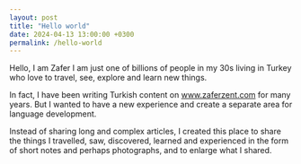 ```yaml
---
layout: post
title: "Hello world"
date: 2024-04-13 13:00:00 +0300
permalink: /hello-world
---
```

Hello, I am Zafer
I am just one of billions of people in my 30s living in Turkey who love to travel, see, explore and learn new things. 

In fact, I have been writing Turkish content on www.zaferzent.com for many years. But I wanted to have a new experience and create a separate area for language development.

Instead of sharing long and complex articles, I created this place to share the things I travelled, saw, discovered, learned and experienced in the form of short notes and perhaps photographs, and to enlarge what I shared.
